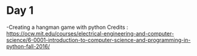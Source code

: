 # Day 1
-Creating a hangman game with python
Credits : https://ocw.mit.edu/courses/electrical-engineering-and-computer-science/6-0001-introduction-to-computer-science-and-programming-in-python-fall-2016/
